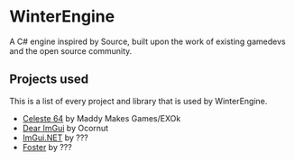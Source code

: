 # WinterEngine
A C# engine inspired by Source, built upon the work of existing gamedevs and the open source community.

## Projects used
This is a list of every project and library that is used by WinterEngine.
- [Celeste 64](https://github.com/EXOk/Celeste64) by Maddy Makes Games/EXOk
- [Dear ImGui](https://github.com/ocornut/imgui) by Ocornut
- [ImGui.NET]() by ???
- [Foster]() by ???